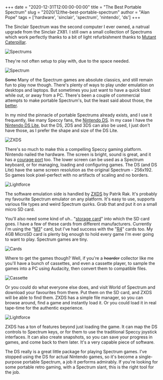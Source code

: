 +++
date = "2020-12-31T12:00:00-00:00"
title = "The Best Portable Spectrum"
slug = "2020/12/the-best-portable-spectrum"
author = "Alan Pope"
tags = ['hardware', 'sinclair', 'spectrum', 'nintendo', 'ds']
+++

The Sinclair Spectrum was the second computer I ever owned, a natrual upgrade from the Sinclair ZX81. I still own a small collection of Spectrums which work perfectly thanks to a bit of light refurbishment thanks to [Mutant Caterpillar](https://www.mutant-caterpillar.co.uk/shop/product_info.php?products_id=4609).

![Spectrums](/blog/images/2020-12-31/spectrums.jpg)

They're not often setup to play with, due to the space needed.

![Spectrum](/blog/images/2020-12-31/spectrum.jpg)

~~Some~~ Many of the Spectrum games are absolute classics, and still remain fun to play now though. There's plenty of ways to play under emulation on desktops and laptops. But sometimes you just want to have a quick blast while out, or away from a PC. There's been a couple of commercial attempts to make portable Spectrum's, but the least said about those, the [better](https://en.wikipedia.org/wiki/ZX_Spectrum_Vega%2B).

In my mind the pinnacle of portable Spectrums already exists, and I use it frequently, like many Speccy fans, the [Nintendo DS](https://en.wikipedia.org/wiki/Nintendo_DS). In my case I have the [Nintendo DS Lite](https://en.wikipedia.org/wiki/Nintendo_DS_Lite), but the DS, 2DS and 3DS can also be used, I just don't have those, as I prefer the shape and size of the DS Lite.

![ZXDS](/blog/images/2020-12-31/ds-1.jpg)

There's so much to make this a compelling Speccy gaming platform. Nintendo nailed the hardware. The screen is bright, sound is great, and it has a [courage port](https://www.theverge.com/2016/9/7/12838024/apple-iphone-7-plus-headphone-jack-removal-courage) too. The lower screen can be used as a Spectrum keyboard, or for managing, loading and configuring games. The DS (and DS Lite) have the same screen resolution as the original Spectrum - 256x192. So games look pixel-perfect with no artifacts of scaling and no borders.

![Lightforce](/blog/images/2020-12-31/ds-3.jpg)

The software emulation side is handled by [ZXDS](http://zxds.raxoft.cz/) by Patrik Rak. It's probably my favourite Spectrum emulator on any platform. It's easy to use, supports various file types and weird Spectrum quirks. Grab that and put it on a small micro SD card. 

You'll also need some kind of uh.. "[storage card](https://en.wikipedia.org/wiki/List_of_Nintendo_DS_and_3DS_flash_cartridges#Second_generation)" into which the SD card goes. I have a few of these cards from different manufacturers. Currently I'm using the "[M3](https://en.wikipedia.org/wiki/List_of_Nintendo_DS_and_3DS_flash_cartridges#SuperCard_and_M3_Perfect)" card, but I've had success with the "[R4](https://en.wikipedia.org/wiki/R4_cartridge)" cards too. My 4GB MicroSD card is plenty big enough to hold every game I'm ever going to want to play. Spectrum games are tiny.

![Cards](/blog/images/2020-12-31/cards.jpg)

Where to get the games though? Well, if you're a ~~hoarder~~ collector like me you'll have a bunch of cassettes, and even a cassette player, to sample the games into a PC using Audacity, then convert them to compatible files. 

![Cassette](/blog/images/2020-12-31/cassette.jpg)

Or you could do what everyone else does, and visit World of Spectrum and download your favourites from there. Put them on the SD card, and ZXDS will be able to find them. ZXDS has a simple file manager, so you can browse around, find a game and instantly load it. Or you could load it in real tape-time for the authentic experience.

![Lightforce](/blog/images/2020-12-31/ds-2.jpg)

ZXDS has a ton of features beyond just loading the game. It can map the DS controls to Spectrum keys, or for them to use the traditional Speccy joystick interfaces. It can also create snapshots, so you can save your progress in games, and come back to them later. It's a very capable piece of software.

The DS really is a great little package for playing Spectrum games. I've stopped using the DS for actual Nintendo games, so it's become a single-purpose portable Spectrum, a job it performs admirably. If you're looking for some portable retro gaming, with a Spectrum slant, this is the right tool for the job.